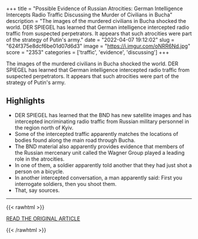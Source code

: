 +++
title = "Possible Evidence of Russian Atrocities: German Intelligence Intercepts Radio Traffic Discussing the Murder of Civilians in Bucha"
description = "The images of the murdered civilians in Bucha shocked the world. DER SPIEGEL has learned that German intelligence intercepted radio traffic from suspected perpetrators. It appears that such atrocities were part of the strategy of Putin's army."
date = "2022-04-07 19:12:02"
slug = "624f375e8dcf6be01d07d6d3"
image = "https://i.imgur.com/oNRR6Nd.jpg"
score = "2353"
categories = ['traffic', 'evidence', 'discussing']
+++

The images of the murdered civilians in Bucha shocked the world. DER SPIEGEL has learned that German intelligence intercepted radio traffic from suspected perpetrators. It appears that such atrocities were part of the strategy of Putin's army.

## Highlights

- DER SPIEGEL has learned that the BND has new satellite images and has intercepted incriminating radio traffic from Russian military personnel in the region north of Kyiv.
- Some of the intercepted traffic apparently matches the locations of bodies found along the main road through Bucha.
- The BND material also apparently provides evidence that members of the Russian mercenary unit called the Wagner Group played a leading role in the atrocities.
- In one of them, a soldier apparently told another that they had just shot a person on a bicycle.
- In another intercepted conversation, a man apparently said: First you interrogate soldiers, then you shoot them.
- That, say sources.

---

{{< rawhtml >}}
  <p class="article-category">
    <a target="_blank" href="https://www.spiegel.de/international/germany/possible-evidence-of-russian-atrocities-german-intelligence-intercepts-radio-traffic-discussing-the-murder-of-civilians-in-bucha-a-0a191c96-634f-4d07-8c5c-c4a772315b0d">READ THE ORIGINAL ARTICLE</a>
  </p>
{{< /rawhtml >}}
